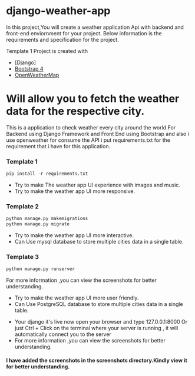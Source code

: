 # django-weather-app
In this project,You will create a weather application Api with backend and front-end enviornment for your project.
Below information is the requirements and specification for the project.

Template 1
Project is created with
* [Django]
* [Bootstrap 4](https://getbootstrap.com/)
* [OpenWeatherMap](https://openweathermap.org/)
# Will allow you to fetch the weather data for the respective city.

This is a application to check weather every city around the world.For Backend using Django Framework and Front End using Bootstrap and also i use openweather for consume the API
i put requirements.txt for the requirement that i have for this application.

### Template  1
```python
pip install -r requirements.txt
```
* Try to make The weather app UI experience with images and music.
* Try to make the weather app UI more responsive.



### Template 2 
```python
python manage.py makemigrations
python manage.py migrate
```
* Try to make the weather app UI more interactive.
* Can Use mysql database to store multiple cities data in a single table.



### Template 3
```python
python manage.py runserver
```

For more information ,you can view the screenshots for better understanding.
* Try to make the weather app UI more user friendly.
* Can Use PostgreSQL database to store multiple cities data in a single table.



- Your django it's live now open your browser and type 127.0.0.1:8000
Or just Ctrl + Click on the terminal where your server is running , it will  automatically connect you to the server
- For more information ,you can view the screenshots for better understanding.

#### I have added the screenshots in the screenshots directory.Kindly view it for better understanding.



